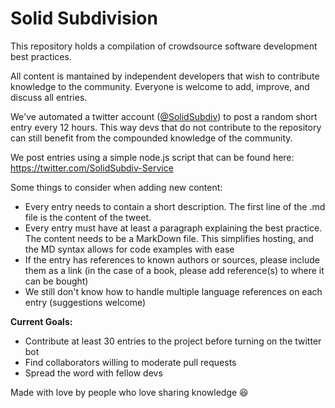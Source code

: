 Solid Subdivision
=============================

This repository holds a compilation of crowdsource software development best practices. 

All content is mantained by independent developers that wish to contribute knowledge to the community. Everyone is welcome to add, improve, and discuss all entries. 

We've automated a twitter account ([@SolidSubdiv](https://twitter.com/SolidSubdiv)) to post a random short entry every 12 hours. This way devs that do not contribute to the repository can still benefit from the compounded knowledge of the community. 

We post entries using a simple node.js script that can be found here: https://twitter.com/SolidSubdiv-Service

Some things to consider when adding new content:

* Every entry needs to contain a short description. The first line of the .md file is the content of the tweet. 
* Every entry must have at least a paragraph explaining the best practice. The content needs to be a MarkDown file. This simplifies hosting, and the MD syntax allows for code examples with ease
* If the entry has references to known authors or sources, please include them as a link (in the case of a book, please add reference(s) to where it can be bought)
* We still don't know how to handle multiple language references on each entry (suggestions welcome)

**Current Goals:**

* Contribute at least 30 entries to the project before turning on the twitter bot
* Find collaborators willing to moderate pull requests
* Spread the word with fellow devs

Made with love by people who love sharing knowledge :laughing:
